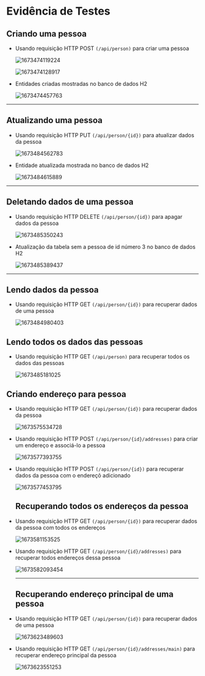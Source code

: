 # Evidência de Testes

## Criando uma pessoa

- Usando requisição HTTP POST `(/api/person)` para criar uma pessoa

  ![1673474119224](image/Test-Evidences/1673474119224.png)

  ![1673474128917](image/Test-Evidences/1673474128917.png)
- Entidades criadas mostradas no banco de dados H2

  ![1673474457763](image/Test-Evidences/1673474457763.png)

---

## Atualizando uma pessoa

- Usando requisição HTTP PUT `(/api/person/{id})` para atualizar dados da pessoa

  ![1673484562783](image/Test-Evidences/1673484562783.png)
- Entidade atualizada mostrada no banco de dados H2

  ![1673484615889](image/Test-Evidences/1673484615889.png)

---

## Deletando dados de uma pessoa

- Usando requisição HTTP DELETE `(/api/person/{id})` para apagar dados da pessoa

  ![1673485350243](image/Test-Evidences/1673485350243.png)
- Atualização da tabela sem a pessoa de id número 3 no banco de dados H2

  ![1673485389437](image/Test-Evidences/1673485389437.png)

---

## Lendo dados da pessoa

- Usando requisição HTTP GET `(/api/person/{id})` para recuperar dados de uma pessoa

  ![1673484980403](image/Test-Evidences/1673484980403.png)

## Lendo todos os dados das pessoas

- Usando requisição HTTP GET `(/api/person)` para recuperar todos os dados das pessoas

  ![1673485181025](image/Test-Evidences/1673485181025.png)

## Criando endereço para pessoa

- Usando requisição HTTP GET `(/api/person/{id})` para recuperar dados da pessoa

  ![1673575534728](image/Test-Evidences/1673575534728.png)
- Usando requisição HTTP POST `(/api/person/{id}/addresses)` para criar um endereço e associá-lo a pessoa

  ![1673577393755](image/Test-Evidences/1673577393755.png)
- Usando requisição HTTP POST `(/api/person/{id})` para recuperar dados da pessoa com o endereçõ adicionado

  ![1673577453795](image/Test-Evidences/1673577453795.png)

  ## Recuperando todos os endereços da pessoa
- Usando requisição HTTP GET `(/api/person/{id})` para recuperar dados da pessoa com todos os endereços

  ![1673581153525](image/Test-Evidences/1673581153525.png)
- Usando requisição HTTP GET `(/api/person/{id}/addresses)` para recuperar todos endereços dessa pessoa

  ![1673582093454](image/Test-Evidences/1673582093454.png)

  ---

  ## Recuperando endereço principal de uma pessoa
- Usando requisição HTTP GET `(/api/person/{id})` para recuperar dados de uma pessoa

  ![1673623489603](image/evidencias-de-teste/1673623489603.png)
- Usando requisição HTTP GET `(/api/person/{id}/addresses/main)` para recuperar endereço principal da pessoa

  ![1673623551253](image/evidencias-de-teste/1673623551253.png)
